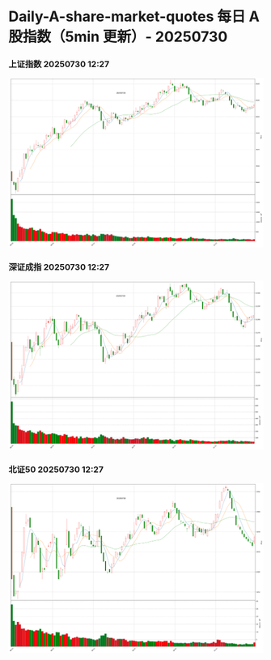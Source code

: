 
# Daily-A-share-market-quotes 每日 A 股指数（5min 更新）- 20250730

### 上证指数 20250730 12:27
![](./fig/2025/7/20250730-sh000001.png)

### 深证成指 20250730 12:27
![](./fig/2025/7/20250730-sz399001.png)

### 北证50 20250730 12:27
![](./fig/2025/7/20250730-bj899050.png)
